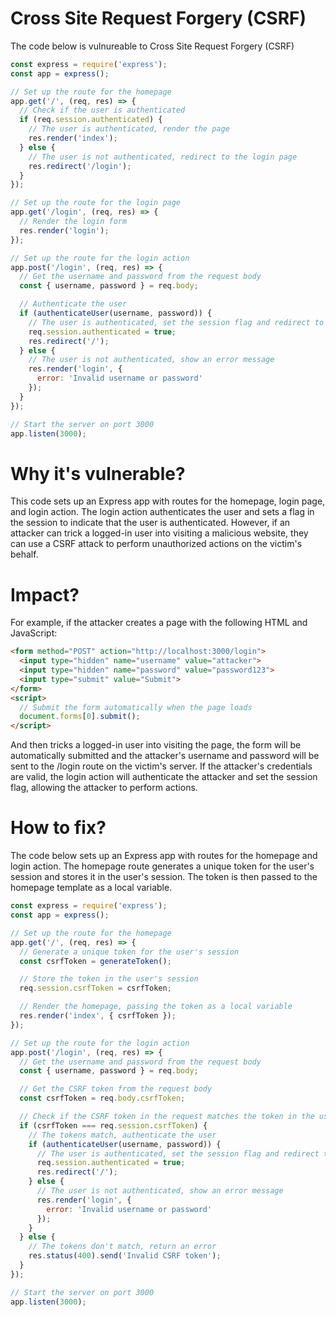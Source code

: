# Cross Site Request Forgery (CSRF)

The code below is vulnureable to Cross Site Request Forgery (CSRF)

```javascript
const express = require('express');
const app = express();

// Set up the route for the homepage
app.get('/', (req, res) => {
  // Check if the user is authenticated
  if (req.session.authenticated) {
    // The user is authenticated, render the page
    res.render('index');
  } else {
    // The user is not authenticated, redirect to the login page
    res.redirect('/login');
  }
});

// Set up the route for the login page
app.get('/login', (req, res) => {
  // Render the login form
  res.render('login');
});

// Set up the route for the login action
app.post('/login', (req, res) => {
  // Get the username and password from the request body
  const { username, password } = req.body;

  // Authenticate the user
  if (authenticateUser(username, password)) {
    // The user is authenticated, set the session flag and redirect to the homepage
    req.session.authenticated = true;
    res.redirect('/');
  } else {
    // The user is not authenticated, show an error message
    res.render('login', {
      error: 'Invalid username or password'
    });
  }
});

// Start the server on port 3000
app.listen(3000);
```

# Why it's vulnerable?
This code sets up an Express app with routes for the homepage, login page, and login action. The login action authenticates the user and sets a flag in the session to indicate that the user is authenticated. However, if an attacker can trick a logged-in user into visiting a malicious website, they can use a CSRF attack to perform unauthorized actions on the victim's behalf.

# Impact?
For example, if the attacker creates a page with the following HTML and JavaScript:

```html
<form method="POST" action="http://localhost:3000/login">
  <input type="hidden" name="username" value="attacker">
  <input type="hidden" name="password" value="password123">
  <input type="submit" value="Submit">
</form>
<script>
  // Submit the form automatically when the page loads
  document.forms[0].submit();
</script>
```

And then tricks a logged-in user into visiting the page, the form will be automatically submitted and the attacker's username and password will be sent to the /login route on the victim's server. If the attacker's credentials are valid, the login action will authenticate the attacker and set the session flag, allowing the attacker to perform actions.

# How to fix?

The code below sets up an Express app with routes for the homepage and login action. The homepage route generates a unique token for the user's session and stores it in the user's session. The token is then passed to the homepage template as a local variable.

```javascript
const express = require('express');
const app = express();

// Set up the route for the homepage
app.get('/', (req, res) => {
  // Generate a unique token for the user's session
  const csrfToken = generateToken();

  // Store the token in the user's session
  req.session.csrfToken = csrfToken;

  // Render the homepage, passing the token as a local variable
  res.render('index', { csrfToken });
});

// Set up the route for the login action
app.post('/login', (req, res) => {
  // Get the username and password from the request body
  const { username, password } = req.body;

  // Get the CSRF token from the request body
  const csrfToken = req.body.csrfToken;

  // Check if the CSRF token in the request matches the token in the user's session
  if (csrfToken === req.session.csrfToken) {
    // The tokens match, authenticate the user
    if (authenticateUser(username, password)) {
      // The user is authenticated, set the session flag and redirect to the homepage
      req.session.authenticated = true;
      res.redirect('/');
    } else {
      // The user is not authenticated, show an error message
      res.render('login', {
        error: 'Invalid username or password'
      });
    }
  } else {
    // The tokens don't match, return an error
    res.status(400).send('Invalid CSRF token');
  }
});

// Start the server on port 3000
app.listen(3000);
```
